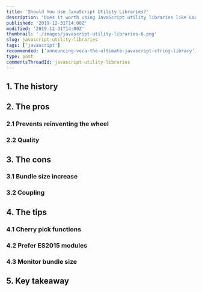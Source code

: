 ```yaml
---
title: 'Should You Use JavaScript Utility Libraries?'
description: "Does it worth using JavaScript utility libraries like Lodash, Rambda? Let's see the pros and cons."
published: '2019-12-31T14:00Z'
modified: '2019-12-31T14:00Z'
thumbnail: './images/javascript-utility-libraries-6.png'
slug: javascript-utility-libraries
tags: ['javascript']
recommended: ['announcing-voca-the-ultimate-javascript-string-library', 'what-every-javascript-developer-should-know-about-unicode']
type: post
commentsThreadId: javascript-utility-libraries
---
```


## 1. The history

## 2. The pros

### 2.1 Prevents reinventing the wheel

### 2.2 Quality

## 3. The cons

### 3.1 Bundle size increase

### 3.2 Coupling

## 4. The tips

### 4.1 Cherry pick functions

### 4.2 Prefer ES2015 modules

### 4.3 Monitor bundle size

## 5. Key takeaway
